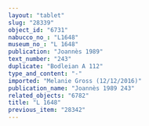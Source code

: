```yaml
---
layout: "tablet"
slug: "28339"
object_id: "6731"
nabucco_no_: "L1648"
museum_no_: "L 1648"
publication: "Joannès 1989"
text_number: "243"
duplicate: "Bodleian A 112"
type_and_content: "-"
imported: "Melanie Gross (12/12/2016)"
publication_name: "Joannès 1989 243"
related_objects: "6782"
title: "L 1648"
previous_item: "28342"
---
```

